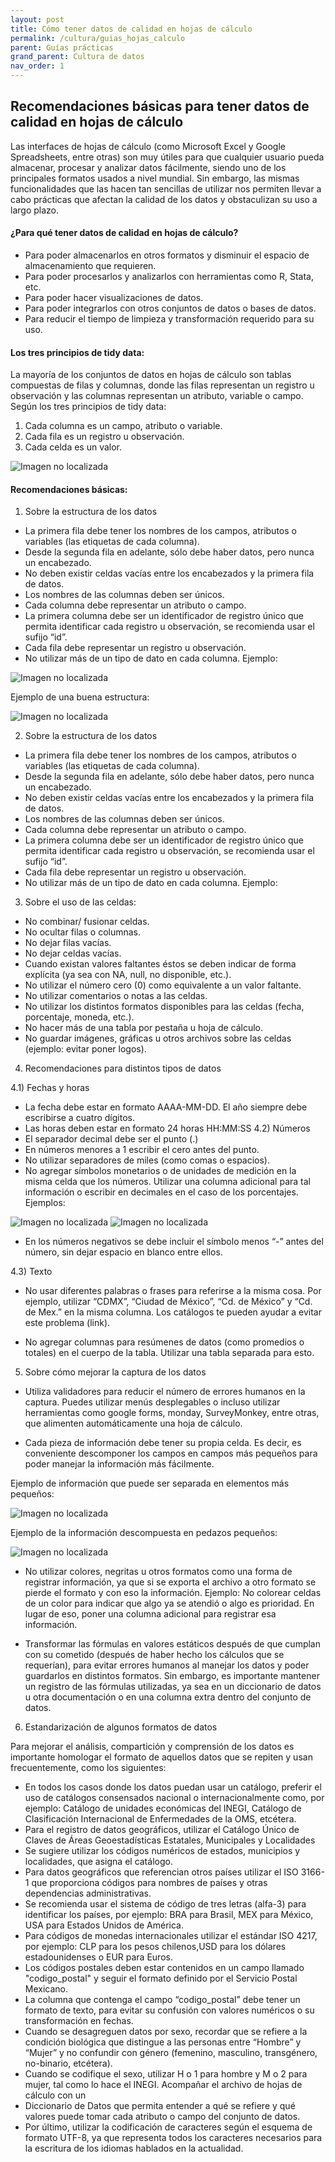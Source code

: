 ```yaml
---
layout: post
title: Cómo tener datos de calidad en hojas de cálculo
permalink: /cultura/guias_hojas_calculo
parent: Guías prácticas
grand_parent: Cultura de datos
nav_order: 1
---
```



## Recomendaciones básicas para tener datos de calidad en hojas de cálculo

Las interfaces de hojas de cálculo (como Microsoft Excel y Google Spreadsheets, entre otras) son muy útiles para que cualquier usuario pueda almacenar, procesar y analizar datos fácilmente, siendo uno de los principales formatos usados a nivel mundial. Sin embargo, las mismas funcionalidades que las hacen tan sencillas de utilizar nos permiten llevar a cabo prácticas que afectan la calidad de los datos y obstaculizan su uso a largo plazo.

#### ¿Para qué tener datos de calidad en hojas de cálculo?

- Para poder almacenarlos en otros formatos y disminuir el espacio de almacenamiento que requieren.
- Para poder procesarlos y analizarlos con herramientas como R, Stata, etc.
- Para poder hacer visualizaciones de datos.
- Para poder integrarlos con otros conjuntos de datos o bases de datos.
- Para reducir el tiempo de limpieza y transformación requerido para su uso.

#### Los tres principios de tidy data:

La mayoría de los conjuntos de datos en hojas de cálculo son tablas compuestas de filas y columnas, donde las filas representan un registro u observación y las columnas representan un atributo, variable o campo. Según los tres principios de tidy data:

1. Cada columna es un campo, atributo o variable.
2. Cada fila es un registro u observación.
3. Cada celda es un valor.


<img src="https://gobcdmx.github.io/politicadedatos/assets/img/guia01.png" alt="Imagen no localizada">


#### Recomendaciones básicas:

1. Sobre la estructura de los datos
- La primera fila debe tener los nombres de los campos, atributos o variables (las etiquetas de cada columna).
- Desde la segunda fila en adelante, sólo debe haber datos, pero nunca un encabezado.
- No deben existir celdas vacías entre los encabezados y la primera fila de datos.
- Los nombres de las columnas deben ser únicos.
- Cada columna debe representar un atributo o campo.
- La primera columna debe ser un identificador de registro único que permita identificar cada registro u observación, se recomienda usar el sufijo “id”.
- Cada fila debe representar un registro u observación.
- No utilizar más de un tipo de dato en cada columna. 
Ejemplo:


<img src="https://gobcdmx.github.io/politicadedatos/assets/img/guia03.PNG" alt="Imagen no localizada">


Ejemplo de una buena estructura:

<img src="https://gobcdmx.github.io/politicadedatos/assets/img/guia02.PNG" alt="Imagen no localizada">


2. Sobre la estructura de los datos
 - La primera fila debe tener los nombres de los campos, atributos o variables (las etiquetas de cada columna).
- Desde la segunda fila en adelante, sólo debe haber datos, pero nunca un encabezado.
- No deben existir celdas vacías entre los encabezados y la primera fila de datos.
- Los nombres de las columnas deben ser únicos.
- Cada columna debe representar un atributo o campo.
- La primera columna debe ser un identificador de registro único que permita identificar cada registro u observación, se recomienda usar el sufijo “id”.
- Cada fila debe representar un registro u observación.
- No utilizar más de un tipo de dato en cada columna. Ejemplo:

3. Sobre el uso de las celdas:

- No combinar/ fusionar celdas.
- No ocultar filas o columnas.
- No dejar filas vacías.  
- No dejar celdas vacías.
- Cuando existan valores faltantes éstos se deben indicar de forma explícita (ya sea con NA, null, no disponible, etc.).
- No utilizar el número cero (0) como equivalente a un valor faltante.
- No utilizar comentarios o notas a las celdas.
- No utilizar los distintos formatos disponibles para las celdas (fecha, porcentaje, moneda, etc.).
- No hacer más de una tabla por pestaña u hoja de cálculo.
- No guardar imágenes, gráficas u otros archivos sobre las celdas (ejemplo: evitar poner logos).


4. Recomendaciones para distintos tipos de datos

4.1) Fechas y horas
- La fecha debe estar en formato AAAA-MM-DD. El año siempre debe escribirse a cuatro dígitos.
- Las horas deben estar en formato 24 horas HH:MM:SS
4.2) Números
- El separador decimal debe ser el punto (.)
- En números menores a 1 escribir el cero antes del punto.
- No utilizar separadores de miles (como comas o espacios).
- No agregar símbolos monetarios o de unidades de medición en la misma celda que los números. Utilizar una columna adicional para tal información o escribir en decimales en el caso de los porcentajes. Ejemplos:


<img src="https://gobcdmx.github.io/politicadedatos/assets/img/guia04.PNG" alt="Imagen no localizada">


<img src="https://gobcdmx.github.io/politicadedatos/assets/img/guia05.PNG" alt="Imagen no localizada">

- En los números negativos se debe incluir el símbolo menos “-” antes del número, sin dejar espacio en blanco entre ellos.

4.3) Texto
- No usar diferentes palabras o frases para referirse a la misma cosa. Por ejemplo, utilizar “CDMX”, “Ciudad de México”, “Cd. de México” y “Cd. de Mex.” en la misma columna. Los catálogos te pueden ayudar a evitar este problema (link).

* No agregar columnas para resúmenes de datos (como promedios o totales) en el cuerpo de la tabla. Utilizar una tabla separada para esto.

5. Sobre cómo mejorar la captura de los datos
- Utiliza validadores para reducir el número de errores humanos en la captura. Puedes utilizar menús desplegables o incluso utilizar herramientas como google forms, monday, SurveyMonkey, entre otras, que alimenten automáticamente una hoja de cálculo.

- Cada pieza de información debe tener su propia celda. Es decir, es conveniente descomponer los campos en campos más pequeños para poder manejar la información más fácilmente.

Ejemplo de información que puede ser separada en elementos más pequeños:

<img src="https://gobcdmx.github.io/politicadedatos/assets/img/guia06.png" alt="Imagen no localizada">

Ejemplo de la información descompuesta en pedazos pequeños:

<img src="https://gobcdmx.github.io/politicadedatos/assets/img/guia07.png" alt="Imagen no localizada">


- No utilizar colores, negritas u otros formatos como una forma de registrar información, ya que si se exporta el archivo a otro formato se pierde el formato y con eso la información.
Ejemplo:
No colorear celdas de un color para indicar que algo ya se atendió o algo es prioridad.  En lugar de eso, poner una columna adicional para registrar esa información.

- Transformar las fórmulas en valores estáticos después de que cumplan con su cometido (después de haber hecho los cálculos que se requerían), para evitar errores humanos al manejar los datos y poder guardarlos en distintos formatos. Sin embargo, es importante mantener un registro de las fórmulas utilizadas, ya sea en un diccionario de datos u otra documentación o en una columna extra dentro del conjunto de datos.


6. Estandarización de algunos formatos de datos

Para mejorar el análisis, compartición y comprensión de los datos es importante homologar el formato de aquellos datos que se repiten y usan frecuentemente, como los siguientes:
- En todos los casos donde los datos puedan usar un catálogo, preferir el uso de catálogos consensados nacional o internacionalmente como, por ejemplo: Catálogo de unidades económicas del INEGI, Catálogo de Clasificación Internacional de Enfermedades de la OMS, etcétera.
- Para el registro de datos geográficos, utilizar el Catálogo Único de Claves de Áreas Geoestadísticas Estatales, Municipales y Localidades
- Se sugiere utilizar los códigos numéricos de estados, municipios y localidades, que asigna el catálogo.
- Para datos geográficos que referencian otros países utilizar el ISO 3166-1 que proporciona códigos para nombres de países y otras dependencias administrativas.
- Se recomienda usar el sistema de código de tres letras (alfa-3) para identificar los países, por ejemplo: BRA para Brasil, MEX para México, USA para Estados Unidos de América.
- Para códigos de monedas internacionales utilizar el estándar ISO 4217, por ejemplo: CLP para los pesos chilenos,USD para los dólares estadounidenses o EUR para Euros.
- Los códigos postales deben estar contenidos en un campo llamado "codigo_postal" y seguir el formato definido por el Servicio Postal Mexicano.
- La columna que contenga el campo “codigo_postal” debe tener un formato de texto, para evitar su confusión con valores numéricos o su transformación en fechas.
- Cuando se desagreguen datos por sexo, recordar que se refiere a la condición biológica que distingue a las personas entre “Hombre” y “Mujer” y no confundir con género (femenino, masculino, transgénero, no-binario, etcétera).
- Cuando se codifique el sexo, utilizar H o 1 para hombre y M o 2 para mujer, tal como lo hace el INEGI.
Acompañar el archivo de hojas de cálculo con un
- Diccionario de Datos que permita entender a qué se refiere y qué valores puede tomar cada atributo o campo del conjunto de datos.  
- Por último, utilizar la codificación de caracteres según el esquema de formato UTF-8, ya que representa todos los caracteres necesarios para la escritura de los idiomas hablados en la actualidad.
